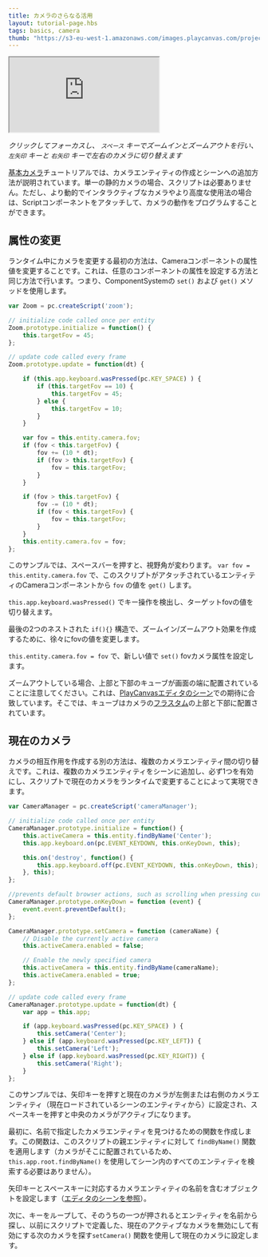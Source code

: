 ```yaml
---
title: カメラのさらなる活用
layout: tutorial-page.hbs
tags: basics, camera
thumb: "https://s3-eu-west-1.amazonaws.com/images.playcanvas.com/projects/12/405835/E7331A-image-75.jpg"
---
```


<iframe loading="lazy" src="https://playcanv.as/p/5yUf1fvg/" title="More Cameras"></iframe>

*クリックしてフォーカスし、 `スペース` キーでズームインとズームアウトを行い、 `左矢印` キーと `右矢印` キーで左右のカメラに切り替えます*

[基本カメラ][1]チュートリアルでは、カメラエンティティの作成とシーンへの追加方法が説明されています。単一の静的カメラの場合、スクリプトは必要ありません。ただし、より動的でインタラクティブなカメラやより高度な使用法の場合は、Scriptコンポーネントをアタッチして、カメラの動作をプログラムすることができます。

## 属性の変更

ランタイム中にカメラを変更する最初の方法は、Cameraコンポーネントの属性値を変更することです。これは、任意のコンポーネントの属性を設定する方法と同じ方法で行います。つまり、ComponentSystemの `set()` および `get()` メソッドを使用します。

```javascript
var Zoom = pc.createScript('zoom');

// initialize code called once per entity
Zoom.prototype.initialize = function() {
    this.targetFov = 45;
};

// update code called every frame
Zoom.prototype.update = function(dt) {

    if (this.app.keyboard.wasPressed(pc.KEY_SPACE) ) {
        if (this.targetFov == 10) {
            this.targetFov = 45;
        } else {
            this.targetFov = 10;
        }
    }

    var fov = this.entity.camera.fov;
    if (fov < this.targetFov) {
        fov += (10 * dt);
        if (fov > this.targetFov) {
            fov = this.targetFov;
        }
    }

    if (fov > this.targetFov) {
        fov -= (10 * dt);
        if (fov < this.targetFov) {
            fov = this.targetFov;
        }
    }
    this.entity.camera.fov = fov;
};

```

このサンプルでは、スペースバーを押すと、視野角が変わります。 `var fov = this.entity.camera.fov` で、このスクリプトがアタッチされているエンティティのCameraコンポーネントから `fov` の値を `get()` します。

`this.app.keyboard.wasPressed()` でキー操作を検出し、ターゲットfovの値を切り替えます。

最後の2つのネストされた `if(){}` 構造で、ズームイン/ズームアウト効果を作成するために、徐々にfovの値を変更します。

`this.entity.camera.fov = fov` で、新しい値で `set()` fovカメラ属性を設定します。

ズームアウトしている場合、上部と下部のキューブが画面の端に配置されていることに注意してください。これは、[PlayCanvasエディタのシーン][3]での期待に合致しています。そこでは、キューブはカメラの[フラスタム][2]の上部と下部に配置されています。

## 現在のカメラ

カメラの相互作用を作成する別の方法は、複数のカメラエンティティ間の切り替えです。これは、複数のカメラエンティティをシーンに追加し、必ず1つを有効にし、スクリプトで現在のカメラをランタイムで変更することによって実現できます。

```javascript
var CameraManager = pc.createScript('cameraManager');

// initialize code called once per entity
CameraManager.prototype.initialize = function() {
    this.activeCamera = this.entity.findByName('Center');
    this.app.keyboard.on(pc.EVENT_KEYDOWN, this.onKeyDown, this);

    this.on('destroy', function() {
        this.app.keyboard.off(pc.EVENT_KEYDOWN, this.onKeyDown, this);
    }, this);
};

//prevents default browser actions, such as scrolling when pressing cursor keys
CameraManager.prototype.onKeyDown = function (event) {
    event.event.preventDefault();
};

CameraManager.prototype.setCamera = function (cameraName) {
    // Disable the currently active camera
    this.activeCamera.enabled = false;

    // Enable the newly specified camera
    this.activeCamera = this.entity.findByName(cameraName);
    this.activeCamera.enabled = true;
};

// update code called every frame
CameraManager.prototype.update = function(dt) {
    var app = this.app;

    if (app.keyboard.wasPressed(pc.KEY_SPACE) ) {
        this.setCamera('Center');
    } else if (app.keyboard.wasPressed(pc.KEY_LEFT)) {
        this.setCamera('Left');
    } else if (app.keyboard.wasPressed(pc.KEY_RIGHT)) {
        this.setCamera('Right');
    }
};
```

このサンプルでは、矢印キーを押すと現在のカメラが左側または右側のカメラエンティティ（現在ロードされているシーンのエンティティから）に設定され、スペースキーを押すと中央のカメラがアクティブになります。

最初に、名前で指定したカメラエンティティを見つけるための関数を作成します。この関数は、このスクリプトの親エンティティに対して `findByName()` 関数を適用します（カメラがそこに配置されているため、`this.app.root.findByName()` を使用してシーン内のすべてのエンティティを検索する必要はありません）。

矢印キーとスペースキーに対応するカメラエンティティの名前を含むオブジェクトを設定します（[エディタのシーンを参照][3]）。

次に、キーをループして、そのうちの一つが押されるとエンティティを名前から探し、以前にスクリプトで定義した、現在のアクティブなカメラを無効にして有効にする次のカメラを探す`setCamera()` 関数を使用して現在のカメラに設定します。

[1]: /tutorials/basic-cameras/
[2]: https://en.wikipedia.org/wiki/Frustum
[3]: https://playcanvas.com/editor/scene/440116
